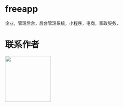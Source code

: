 # freeapp
企业，管理后台，后台管理系统，小程序，电商，家政服务，



# 联系作者
<img src="https://github.com/hypwxm/freeapp/assets/17248297/b067cf83-29f3-4ade-9333-85b9dc19d201" style="width:150px" />
